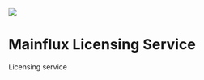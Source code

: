 ![](https://github.com/mainflux/license/workflows/Go/badge.svg)

# Mainflux Licensing Service

Licensing service
